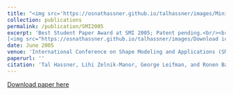 ```yaml
---
title: "<img src='https://osnathassner.github.io/talhassner/images/Minimal Cut Model Composition - Icon.jpg' height='60' width='60'> Minimal-Cut Model Composition"
collection: publications
permalink: /publication/SMI2005
excerpt: 'Best Student Paper Award at SMI 2005; Patent pending.<br/><br/>
[<img src="https://osnathassner.github.io/talhassner/images/Download icon.jpg" height="50" width="50"> Download paper](https://osnathassner.github.io/talhassner/files/SMI05_MinCutModelComposition.pdf) '
date: June 2005
venue: 'International Conference on Shape Modeling and Applications (SMI), Boston'
paperurl: ''
citation: 'Tal Hassner, Lihi Zelnik-Manor, George Leifman, and Ronen Basri. (2005). &quot;Minimal-Cut Model Composition.&quot; <i>International Conference on Shape Modeling and Applications (SMI), Boston</i>.'
---
```


[Download paper here](https://osnathassner.github.io/talhassner/files/SMI05_MinCutModelComposition.pdf)

